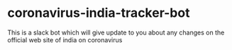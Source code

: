 # coronavirus-india-tracker-bot
This is a slack bot which will give update to you about any changes on the official web site of india on coronavirus
